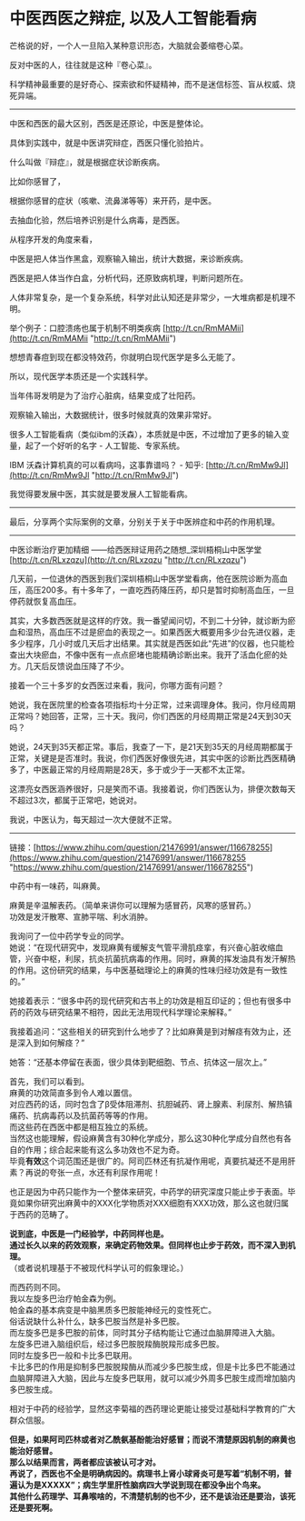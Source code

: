 # 中医西医之辩症, 以及人工智能看病
芒格说的好，一个人一旦陷入某种意识形态，大脑就会萎缩卷心菜。

反对中医的人，往往就是这种『卷心菜』。

科学精神最重要的是好奇心、探索欲和怀疑精神，而不是迷信标签、盲从权威、烧死异端。

---

中医和西医的最大区别，西医是还原论，中医是整体论。

具体到实践中，就是中医讲究辩症，西医只懂化验拍片。

什么叫做『辩症』，就是根据症状诊断疾病。

比如你感冒了，

根据你感冒的症状（咳嗽、流鼻涕等等）来开药，是中医。

去抽血化验，然后培养识别是什么病毒，是西医。

从程序开发的角度来看，

中医是把人体当作黑盒，观察输入输出，统计大数据，来诊断疾病。

西医是把人体当作白盒，分析代码，还原致病机理，判断问题所在。

人体非常复杂，是一个复杂系统，科学对此认知还是非常少，一大堆病都是机理不明。

举个例子：口腔溃疡也属于机制不明类疾病 [http://t.cn/RmMAMii](http://t.cn/RmMAMii "http://t.cn/RmMAMii")

想想青春痘到现在都没特效药，你就明白现代医学是多么无能了。

所以，现代医学本质还是一个实践科学。

当年伟哥发明是为了治疗心脏病，结果变成了壮阳药。

观察输入输出，大数据统计，很多时候就真的效果非常好。

很多人工智能看病（类似ibm的沃森），本质就是中医，不过增加了更多的输入变量，起了一个好听的名字 - 人工智能、专家系统。

IBM 沃森计算机真的可以看病吗，这事靠谱吗？ - 知乎: [http://t.cn/RmMw9Jl](http://t.cn/RmMw9Jl "http://t.cn/RmMw9Jl")

我觉得要发展中医，其实就是要发展人工智能看病。

---

最后，分享两个实际案例的文章，分别关于关于中医辨症和中药的作用机理。

---

中医诊断治疗更加精细 ——给西医辩证用药之随想_深圳梧桐山中医学堂 [http://t.cn/RLxzqzu](http://t.cn/RLxzqzu "http://t.cn/RLxzqzu")

几天前，一位退休的西医到我们深圳梧桐山中医学堂看病，他在医院诊断为高血压，高压200多。有十多年了，一直吃西药降压药，却只是暂时抑制高血压，一旦停药就恢复高血压。

其实，大多数西医就是这样的疗效。我一番望闻问切，不到二十分钟，就诊断为瘀血和湿热，高血压不过是瘀血的表现之一。如果西医大概要用多少台先进仪器，走多少程序，几小时或几天后才出结果。其实就是西医如此“先进”的仪器，也只能检查出大块瘀血，不像中医有一点点瘀堵也能精确诊断出来。我开了活血化瘀的处方。几天后反馈说血压降了不少。

接着一个三十多岁的女西医过来看，我问，你哪方面有问题？

她说，我在医院里的检查各项指标均十分正常，过来调理身体。我问，你月经周期正常吗？她回答，正常，三十天。我问，你们西医的月经周期正常是24天到30天吗？

她说，24天到35天都正常。事后，我查了一下，是21天到35天的月经周期都属于正常，关键是是否准时。我说，你们西医好像很先进，其实中医的诊断比西医精确多了，中医最正常的月经周期是28天，多于或少于一天都不太正常。

这漂亮女西医涵养很好，只是笑而不语。我接着说，你们西医认为，排便次数每天不超过3次，都属于正常吧，她说对。

我说，中医认为，每天超过一次大便就不正常。

---

链接：[https://www.zhihu.com/question/21476991/answer/116678255](https://www.zhihu.com/question/21476991/answer/116678255 "https://www.zhihu.com/question/21476991/answer/116678255")

中药中有一味药，叫麻黄。

麻黄是辛温解表药。（简单来讲你可以理解为感冒药，风寒的感冒药。）  
功效是发汗散寒、宣肺平喘、利水消肿。

我询问了一位中药学专业的同学。  
她说：“在现代研究中，发现麻黄有缓解支气管平滑肌痉挛，有兴奋心脏收缩血管，兴奋中枢，利尿，抗炎抗菌抗病毒的作用。同时，麻黄的挥发油具有发汗解热的作用。这份研究的结果，与中医基础理论上的麻黄的性味归经功效是有一致性的。”

她接着表示：“很多中药的现代研究和古书上的功效是相互印证的；但也有很多中药的药效与研究结果不相符，因此无法用现代科学理论来解释。”

我接着追问：“这些相关的研究到什么地步了？比如麻黄是到对解痉有效为止，还是深入到如何解痉？”

她答：“还基本停留在表面，很少具体到靶细胞、节点、抗体这一层次上。”

首先，我们可以看到。  
麻黄的功效简直多到令人难以置信。  
对应西药的话，同时包含了β受体阻滞剂、抗胆碱药、肾上腺素、利尿剂、解热镇痛药、抗病毒药以及抗菌药等等的作用。  
而这些药在西医中都是相互独立的系统。  
当然这也能理解，假设麻黄含有30种化学成分，那么这30种化学成分自然也有各自的作用；综合起来能有这么多功效也不足为奇。  
毕竟**有效**这个词范围还是很广的。阿司匹林还有抗凝作用呢，真要抗凝还不是用肝素？再说的夸张一点，水还有利尿作用呢！

也正是因为中药只能作为一个整体来研究，中药学的研究深度只能止步于表面。毕竟如果你研究出麻黄中的XXX化学物质对XXX细胞有XXX功效，那么这也就归属于西药的范畴了。

**说到底，中医是一门经验学，中药同样也是。**  
**通过长久以来的药效观察，来确定药物效果。但同样也止步于药效，而不深入到机理。**  
（或者说机理基于不被现代科学认可的假象理论。）

而西药则不同。  
我以左旋多巴治疗帕金森为例。  
帕金森的基本病变是中脑黑质多巴胺能神经元的变性死亡。  
俗话说缺什么补什么，缺多巴胺当然是补多巴胺。  
而左旋多巴是多巴胺的前体，同时其分子结构能让它通过血脑屏障进入大脑。  
左旋多巴进入脑组织后，经过多巴胺脱羧酶脱羧形成多巴胺。  
同时左旋多巴一般和卡比多巴联用。  
卡比多巴的作用是抑制多巴胺脱羧酶从而减少多巴胺生成，但是卡比多巴不能通过血脑屏障进入大脑，因此与左旋多巴联用，就可以减少外周多巴胺生成而增加脑内多巴胺生成。

相对于中药的经验学，显然这李菊福的西药理论更能让接受过基础科学教育的广大群众信服。

**但是，如果阿司匹林或者对乙酰氨基酚能治好感冒；而说不清楚原因机制的麻黄也能治好感冒。  
那么以结果而言，两者都应该被认可才对。  
再说了，西医也不全是明确病因的。病理书上肾小球肾炎可是写着“机制不明，普遍认为是XXXXX”；病生学里肝性脑病四大学说到现在都没争出个鸟来。  
其他什么药理学、耳鼻喉啥的，不清楚机制的也不少，还不是该治还是要治，该死还是要死啊。**